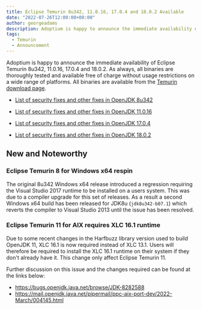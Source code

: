```yaml
---
title: Eclipse Temurin 8u342, 11.0.16, 17.0.4 and 18.0.2 Available
date: "2022-07-26T12:00:00+00:00"
author: georgeadams
description: Adoptium is happy to announce the immediate availability of Eclipse Temurin 8u342, 11.0.16, 17.0.4 and 18.0.2. As always, all binaries are thoroughly tested and available free of charge without usage restrictions on a wide range of platforms.
tags:
  - Temurin
  - Announcement
---
```


Adoptium is happy to announce the immediate availability of Eclipse Temurin 8u342, 11.0.16, 17.0.4 and 18.0.2. As always, all binaries are thoroughly tested and available free of charge without usage restrictions on a wide range of platforms. All binaries are available from the [Temurin download page](https://adoptium.net/temurin/releases).

* [List of security fixes and other fixes in OpenJDK 8u342](https://bugs.openjdk.org/browse/JDK-8290721?jql=project%20%3D%20JDK%20AND%20fixVersion%20%3D%20openjdk8u342)

* [List of security fixes and other fixes in OpenJDK 11.0.16](https://bugs.openjdk.org/browse/JDK-8288306?jql=project%20%3D%20JDK%20AND%20fixVersion%20%3D%2011.0.16)

* [List of security fixes and other fixes in OpenJDK 17.0.4](https://bugs.openjdk.org/browse/JDK-8288243?jql=project%20%3D%20JDK%20AND%20fixVersion%20%3D%2017.0.4)

* [List of security fixes and other fixes in OpenJDK 18.0.2](https://bugs.openjdk.org/browse/JDK-8289469?jql=project%20%3D%20JDK%20AND%20fixVersion%20%3D%2018.0.2)

## New and Noteworthy

### Eclipse Temurin 8 for Windows x64 respin

The original 8u342 Windows x64 release introduced a regression requiring the Visual Studio 2017 runtime to be installed on a users system. This was due to a compiler upgrade for this set of releases. As a result a second Windows x64 build has been released for JDK8u (`jdk8u342-b07.1`) which reverts the compiler to Visual Studio 2013 until the issue has been resolved.

### Eclipse Temurin 11 for AIX requires XLC 16.1 runtime

Due to some recent changes in the Harfbuzz library version used to build OpenJDK 11, XLC 16.1 is now required instead of XLC 13.1. Users will therefore be required to install the XLC 16.1 runtime on their system if they don't already have it. This change only affect Eclipse Temurin 11.

Further discussion on this issue and the changes required can be found at the links below:

* https://bugs.openjdk.java.net/browse/JDK-8282588
* https://mail.openjdk.java.net/pipermail/ppc-aix-port-dev/2022-March/004145.html
